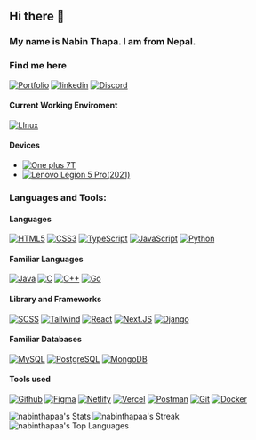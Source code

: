 ## Hi there 🙇
### My name is  **Nabin Thapa**. I am from Nepal.

### Find me here
[![Portfolio](https://img.shields.io/badge/Portfolio-%23F05033.svg?style=for-the-badge&logo=about.me&logoColor=blue&color=black)](https://nabin-thapa.com.np/)
[![linkedin](https://img.shields.io/badge/linkedin-%23F05033.svg?style=for-the-badge&logo=linkedin&logoColor=blue&color=black)](https://www.linkedin.com/in/nabinthapa/)
[![Discord](https://img.shields.io/badge/discord-%23F05033.svg?style=for-the-badge&logo=discord&logoColor=lightblue&color=black)](https://www.discordapp.com/users/484736576241270789)

#### Current Working Enviroment       
[![LInux](https://img.shields.io/badge/Linux-%23F05033.svg?style=for-the-badge&logo=Linux&logoColor=blue&color=black)]()

#### Devices            
+ [![One plus 7T](https://img.shields.io/badge/Oneplus%207t-%23F05033.svg?style=for-the-badge&logo=oneplus&logoColor=white&color=black)](https://www.oneplus.com/us/7t)
+ [![Lenovo Legion 5 Pro(2021)](https://img.shields.io/badge/Lenovo%20Legion%205%20Pro-%23F05033.svg?style=for-the-badge&logo=lenovo&logoColor=white&color=black)](https://www.lenovo.com/us/en/p/laptops/legion-laptops/legion-5-series/legion-5-pro-16ach6h/wmd00000468)

### Languages and Tools:
#### Languages
[![HTML5](https://img.shields.io/badge/HTML5-E34F26?style=for-the-badge&logo=html5&logoColor=orange&color=black)](https://html5.org/)
[![CSS3](https://img.shields.io/badge/CSS3-1572B6?style=for-the-badge&logo=css3&logoColor=blue&color=black)](https://www.w3.org/Style/CSS/Overview.en.html)
[![TypeScript](https://img.shields.io/badge/typescript-%23F05033.svg?style=for-the-badge&logo=typescript&logoColor=blue&color=black)](https://www.typescriptlang.org/)
[![JavaScript](https://img.shields.io/badge/JavaScript-F7DF1E?style=for-the-badge&logo=javascript&logoColor=yellow&color=black)](https://www.javascript.com/)
[![Python](https://img.shields.io/badge/python-%23F05033.svg?style=for-the-badge&logo=python&logoColor=yellow&color=black)](https://www.python.org/)

#### Familiar Languages
[![Java](https://img.shields.io/badge/Java-%23F05033.svg?style=for-the-badge&logo=openjdk&logoColor=white&color=black)](java.com)
[![C](https://img.shields.io/badge/C-%23F05033.svg?style=for-the-badge&logo=C&logoColor=white&color=black)](https://www.w3schools.com/c/c_intro.php)
[![C++](https://img.shields.io/badge/C++-%23F05033.svg?style=for-the-badge&logo=c%2B%2B&logoColor=blue&color=black)](https://www.w3schools.com/cpp/default.asp)
[![Go](https://img.shields.io/badge/go-%23F05033.svg?style=for-the-badge&logo=go&logoColor=blue&color=black)](https://go.dev)

#### Library and Frameworks
[![SCSS](https://img.shields.io/badge/scss-%23F05033.svg?style=for-the-badge&logo=sass&logoColor=pink&color=black)](https://www.sass-lang.com)
[![Tailwind](https://img.shields.io/badge/Tailwind-%23F05033.svg?style=for-the-badge&logo=tailwindcss&logoColor=blue&color=black)](https://www.tailwindcss.com)
[![React](https://img.shields.io/badge/react-%23F05033.svg?style=for-the-badge&logo=react&logoColor=blue&color=black)](https://www.react.dev/)
[![Next.JS](https://img.shields.io/badge/Next.Js-%23F05033.svg?style=for-the-badge&logo=next.js&logoColor=white&color=black)](nextjs.org)
[![Django](https://img.shields.io/badge/django-%23F05033.svg?style=for-the-badge&logo=django&logoColor=green&color=black)](djangoproject.com)

#### Familiar Databases
[![MySQL](https://img.shields.io/badge/MySQL-00000F?style=for-the-badge&logo=mysql&logoColor=blue&color=black)](https://www.mysql.com/)
[![PostgreSQL](https://img.shields.io/badge/PostgreSQL-316192?style=for-the-badge&logo=postgresql&logoColor=blue&color=black)](https://www.postgresql.org/)
[![MongoDB](https://img.shields.io/badge/Mongo-%23F05033.svg?style=for-the-badge&logo=mongodb&logoColor=green&color=black)](https://www.mongodb.com)

#### Tools used
[![Github](https://img.shields.io/badge/Github-%23F05033.svg?style=for-the-badge&logo=github&logoColor=white&color=black)]()
[![Figma](https://img.shields.io/badge/Figma-CC6699?style=for-the-badge&logo=figma&logoColor=white&color=black)](https://www.figma.com/)
[![Netlify](https://img.shields.io/badge/netlify-%23F05033.svg?style=for-the-badge&logo=netlify&logoColor=green&color=black)](https://www.netlify.com/)
[![Vercel](https://img.shields.io/badge/vercel-%23F05033.svg?style=for-the-badge&logo=vercel&logoColor=white&color=black)](http://www.vercel.com)
[![Postman](https://img.shields.io/badge/postman-%23F05033.svg?style=for-the-badge&logo=Postman&logoColor=orange&color=black)](https://www.postman.com)
[![Git](https://img.shields.io/badge/git-%23F05033.svg?style=for-the-badge&logo=git&logoColor=orange&color=black)](https://git-scm.com/)
[![Docker](img.shields.io/badge/docker-%23F05033.svg?style=for-the-badge&logo=docker&logoColor=orange&color=black)](https://docker.com/)

![nabinthapaa's Stats](https://github-readme-stats.vercel.app/api?username=nabinthapaa&theme=react&show_icons=true&hide_border=true&count_private=true)
![nabinthapaa's Streak](https://github-readme-streak-stats.herokuapp.com/?user=nabinthapaa&theme=react&hide_border=true)
![nabinthapaa's Top Languages](https://github-readme-stats.vercel.app/api/top-langs/?username=nabinthapaa&theme=react&show_icons=true&hide_border=true&layout=compact)
